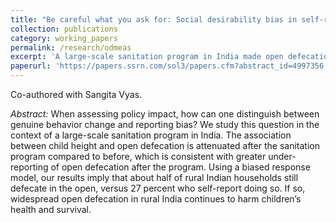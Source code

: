 ```yaml
---
title: "Be careful what you ask for: Social desirability bias in self-reported data in India"
collection: publications
category: working_papers
permalink: /research/odmeas
excerpt: 'A large-scale sanitation program in India made open defecation more salient as a social issue. This paper documents how the relationship between children''s heights and open defecation weakened after the program, consistent with it worsening response bias. The estimate of the true prevalence of open defecation from our econometric model is much higher than survey estimates.'
paperurl: 'https://papers.ssrn.com/sol3/papers.cfm?abstract_id=4997356'
---
```

Co-authored with Sangita Vyas.

*Abstract:* When assessing policy impact, how can one distinguish between genuine behavior change and reporting bias? We study this question in the context of a large-scale sanitation program in India. The association between child height and open defecation is attenuated after the sanitation program compared to before, which is consistent with greater under-reporting of open defecation after the program. Using a biased response model, our results imply that about half of rural Indian households still defecate in the open, versus 27 percent who self-report doing so. If so, widespread open defecation in rural India continues to harm children’s health and survival. 
